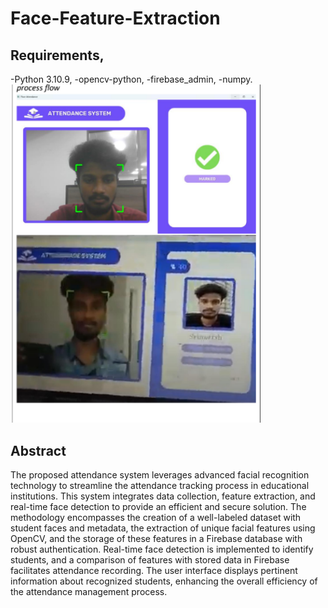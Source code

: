 # Face-Feature-Extraction
## Requirements, 
-Python 3.10.9,
-opencv-python,
-firebase_admin,
-numpy.
<img src="https://github.com/sriharish-324/Face-Feature-Extraction/blob/main/Resources/Screenshot%202023-11-24%20093132.png" alt="Alt Text" width="400"/>
## Abstract 
The proposed attendance system leverages advanced facial recognition technology to
streamline the attendance tracking process in educational institutions. This system integrates
data collection, feature extraction, and real-time face detection to provide an efficient and
secure solution. The methodology encompasses the creation of a well-labeled dataset with
student faces and metadata, the extraction of unique facial features using OpenCV, and the
storage of these features in a Firebase database with robust authentication. Real-time face
detection is implemented to identify students, and a comparison of features with stored data in
Firebase facilitates attendance recording. The user interface displays pertinent information
about recognized students, enhancing the overall efficiency of the attendance management
process.

